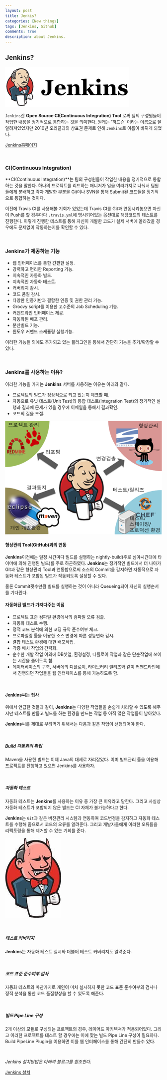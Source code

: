 ```yaml
---
layout: post
title: Jenkis?
categories: [New things]
tags: [Jenkins, Github]
comments: true
description: about Jenkins.
---
```


## Jenkins? ##

![JenkinsLogo](https://github.com/plus4070/plus4070.github.io/blob/master/assets/resources/img/2016-02-02-Jenkins/Jenkins.png?raw=true)

`Jenkins`란 **Open Source CI(Continuous Integration) Tool** 로써 팀의 구성원들이 작업한 내용을 정기적으로 통합하는 것을 의미한다. 원래는 '허드슨' 이라는 이름으로 잘 알려져있었지만 2010년 오라클과의 상표권 문제로 인해 `Jenkins`로 이름이 바뀌게 되었다.

[Jenkins홈페이지](http://jenkins-ci.org/)

<br>

### CI(Continuous Integration) ###

**CI(Continuous Integration)**는 팀의 구성원들이 작업한 내용을 정기적으로 통합하는 것을 말한다. 하나의 프로젝트를 리드하는 매니저가 일을 여러가지로 나눠서 팀원들에게 분배하고 각자 개발한 부분을 Git이나 SVN을 통해 Submit된 코드들을 정기적으로 통합하는 것이다.

이전에 Travis CI를 사용해볼 기회가 있었는데 Travis CI를 Git과 연동시켜놓으면 자신이 Push를 할 경우마다 `.travis.yml`에 명시되어있는 옵션대로 해당코드의 테스트를 진행한다. 이렇게 진행한 테스트를 통해 자신이 개발한 코드가 실제 서버에 올라갔을 경우에도 문제없이 작동하는지를 확인할 수 있다.

<br>

### Jenkins가 제공하는 기능 ###

- 웹 인터페이스를 통한 간편한 설정.
- 강력하고 편리한 Reporting 기능.
- 지속적인 자동화 빌드.
- 지속적인 자동화 테스트.
- 커버리지 감시.
- 코드 품질 감시.
- 다양한 인증기반과 결합한 인증 및 권한 관리 기능.
- Groovy script를 이용한 고수준의 Job Scheduling 기능.
- 커맨드라인 인터페이스 제공.
- 자동화된 배포 관리.
- 분산빌드 기능.
- 윈도우 커맨드 스케쥴링 실행기능.

이러한 기능들 외에도 추가되고 있는 플러그인을 통해서 간단히 기능을 추가/확장할 수 있다.

<br>

### Jenkins를 사용하는 이유? ###

이러한 기능을 가지는 **Jenkins** 서버를 사용하는 이유는 아래와 같다.

- 프로젝트의 빌드가 정상적으로 되고 있는지 체크할 때.
- 자동으로 유닛 테스트(Unit Test)와 통합 테스트(Integration Test)의 정기적인 실행과 결과에 문제가 있을 경우에 이메일을 통해서 결과확인.
- 코드의 질을 조절.

![jenkinsWork](https://github.com/plus4070/plus4070.github.io/blob/master/assets/resources/img/2016-02-02-Jenkins/jenkinsWork.png?raw=true)

#### 형상관리 Tool(GitHub)과의 연동 ####

**Jenkins**이전에는 일정 시간마다 빌드를 실행하는 nightly-build(주로 심야시간대에 타이머에 의해 진행된 빌드)를 주로 하곤하였다. **Jenkins**는 정기적인 빌드에서 더 나아가 Git과 같은 형상관리 Tool과 연동함으로써 소스의 Commit을 감지하면 자동적으로 자동화 테스트가 포함된 빌드가 작동되도록 설정할 수 있다.

물론 Commit횟수만큼 빌드를 실행하는 것이 아니라 Queueing되어 자신의 실행순서를 기다린다.

#### 자동화된 빌드가 가져다주는 이점 ####

- 프로젝트 표준 컴파일 환경에서의 컴파일 오류 검출.
- 자동화 테스트 수행.
- 정적 코드 분석에 의한 코딩 규약 준수여부 체크.
- 프로파일링 툴을 이용한 소스 변경에 따른 성능변화 감시.
- 결합 테스트 환경에 대한 배포작업.
- 각종 배치 작업의 간략화.
 - 순수한 개발 작업 이외에 DB셋업, 환경설정, 디플로이 작업과 같은 단순작업에 쓰이는 시간을 줄이도록 함.
 - 데이터베이스의 구축, 서버에의 디플로이, 라이브러리 릴리즈와 같이 커맨드라인에서 진행되던 작업들을 웹 인터페이스를 통해 가능하도록 함.

<br>

#### Jenkins씨는 집사 ####

위에서 언급한 것들과 같이, **Jenkins**는 다양한 작업들을 손쉽게 처리할 수 있도록 해주지만 테스트를 만들고 빌드를 하는 환경을 만드는 작업 등 아직 많은 작업들이 남아있다.

**Jenkins**씨를 제대로 부려먹기 위해서는 다음과 같은 작업이 선행되어야 한다.

<br>

##### Build 자동화의 확립 #####

Maven을 사용한 빌드는 이제 Java의 대세로 자리잡았다. 이미 빌드관리 툴을 이용해 프로젝트를 진행하고 있으면 Jenkins를 사용하자.

<br>

##### 자동화 테스트 #####

자동화 테스트는 **Jenkins**를 사용하는 이유 중 가장 큰 이유라고 말한다. 그리고 사실상 자동화 테스트가 포함되지 않은 빌드는 CI 자체가 불가능하다고 한다.

**Jenkins**는 `Git`과 같은 버전관리 시스템과 연동하여 코드변경을 감지하고 자동화 테스트를 수행해 줌으로서 코드의 오류를 알려준다. 그리고 개발자들에게 이러한 오류들을 리펙토링을 통해 제거할 수 있는 기회를 준다.

![angryJenkins](https://github.com/plus4070/plus4070.github.io/blob/master/assets/resources/img/2016-02-02-Jenkins/angryjenkins.jpg?raw=true)

<br>

##### 테스트 커버리지 #####

**Jenkins**는 자동화 테스트 실시와 더불어 테스트 커버리지도 알려준다.

<br>

##### 코드 표준 준수여부 검사 #####

자동화 테스트와 마찬가지로 개인이 미처 실시하지 못한 코드 표준 준수여부의 검사나 정적 분석을 통한 코드 품질향상을 할 수 있도록 해준다.

<br>

##### 빌드 Pipe Line 구성 #####

2개 이상의 모듈로 구성되는 프로젝트의 경우, 레이어드 아키텍쳐가 적용되어있다. 그리고 이러한 프로젝트를 테스트 할 경우에는 이에 맞는 빌드 Pipe Line 구성이 필요하다. Build PipeLine Plugin을 이용하면 이를 웹 인터페이스를 통해 간단히 만들수 있다.

<br>

*Jenkins 설치방법은 아래의 블로그를 참조한다.*

[Jenkins 설치](http://umsh86.tistory.com/entry/jenkins-%EC%84%A4%EC%B9%98-%EB%B0%8F-%ED%99%98%EA%B2%BD%EC%84%A4%EC%A0%95)

